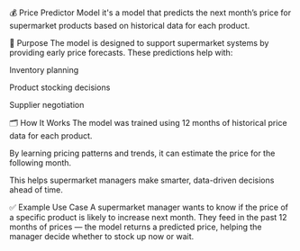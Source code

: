 💰 Price Predictor Model
it's a model that predicts the next month’s price for supermarket products based on historical data for each product.

📌 Purpose
The model is designed to support supermarket systems by providing early price forecasts. These predictions help with:

Inventory planning

Product stocking decisions

Supplier negotiation

🗂️ How It Works
The model was trained using 12 months of historical price data for each product.

By learning pricing patterns and trends, it can estimate the price for the following month.

This helps supermarket managers make smarter, data-driven decisions ahead of time.

✅ Example Use Case
A supermarket manager wants to know if the price of a specific product is likely to increase next month.
They feed in the past 12 months of prices — the model returns a predicted price, helping the manager decide whether to stock up now or wait.

